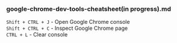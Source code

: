 ### google-chrome-dev-tools-cheatsheet(in progress).md

`Shift + CTRL + J` - Open Google Chrome console <br/>
`Shift + CTRL + C` - Inspect Google Chrome page <br/>
`CTRL + L` - Clear console
